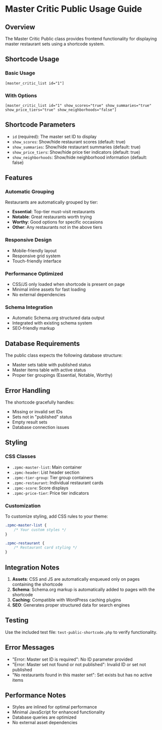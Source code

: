 # Master Critic Public Usage Guide

## Overview

The Master Critic Public class provides frontend functionality for displaying master restaurant sets using a shortcode system.

## Shortcode Usage

### Basic Usage
```
[master_critic_list id="1"]
```

### With Options
```
[master_critic_list id="1" show_scores="true" show_summaries="true" show_price_tiers="true" show_neighborhoods="false"]
```

## Shortcode Parameters

- `id` (required): The master set ID to display
- `show_scores`: Show/hide restaurant scores (default: true)
- `show_summaries`: Show/hide restaurant summaries (default: true)  
- `show_price_tiers`: Show/hide price tier indicators (default: true)
- `show_neighborhoods`: Show/hide neighborhood information (default: false)

## Features

### Automatic Grouping
Restaurants are automatically grouped by tier:
- **Essential**: Top-tier must-visit restaurants
- **Notable**: Great restaurants worth trying
- **Worthy**: Good options for specific occasions
- **Other**: Any restaurants not in the above tiers

### Responsive Design
- Mobile-friendly layout
- Responsive grid system
- Touch-friendly interface

### Performance Optimized
- CSS/JS only loaded when shortcode is present on page
- Minimal inline assets for fast loading
- No external dependencies

### Schema Integration
- Automatic Schema.org structured data output
- Integrated with existing schema system
- SEO-friendly markup

## Database Requirements

The public class expects the following database structure:
- Master sets table with published status
- Master items table with active status
- Proper tier groupings (Essential, Notable, Worthy)

## Error Handling

The shortcode gracefully handles:
- Missing or invalid set IDs
- Sets not in "published" status
- Empty result sets
- Database connection issues

## Styling

### CSS Classes

- `.zpmc-master-list`: Main container
- `.zpmc-header`: List header section
- `.zpmc-tier-group`: Tier group containers
- `.zpmc-restaurant`: Individual restaurant cards
- `.zpmc-score`: Score displays
- `.zpmc-price-tier`: Price tier indicators

### Customization

To customize styling, add CSS rules to your theme:

```css
.zpmc-master-list {
    /* Your custom styles */
}

.zpmc-restaurant {
    /* Restaurant card styling */
}
```

## Integration Notes

1. **Assets**: CSS and JS are automatically enqueued only on pages containing the shortcode
2. **Schema**: Schema.org markup is automatically added to pages with the shortcode
3. **Caching**: Compatible with WordPress caching plugins
4. **SEO**: Generates proper structured data for search engines

## Testing

Use the included test file: `test-public-shortcode.php` to verify functionality.

## Error Messages

- "Error: Master set ID is required": No ID parameter provided
- "Error: Master set not found or not published": Invalid ID or set not published
- "No restaurants found in this master set": Set exists but has no active items

## Performance Notes

- Styles are inlined for optimal performance
- Minimal JavaScript for enhanced functionality
- Database queries are optimized
- No external asset dependencies